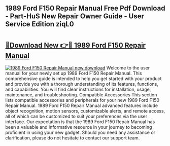 ## 1989 Ford F150 Repair Manual Free Pdf Download - Part-HuS New Repair Owner Guide - User Service Edition ziqL0

# <h2><a href="http://bc23879.oget.top/?id=1989+Ford+F150+Repair+Manual">🔗Download New 👉🔴 1989 Ford F150 Repair Manual</a></h2>

[![1989 Ford F150 Repair Manual new download](https://i.imgur.com/5g1atiW.png)](http://bc23879.oget.top/?id=1989+Ford+F150+Repair+Manual)
Welcome to the user manual for your newly set up 1989 Ford F150 Repair Manual. This comprehensive guide is intended to help you get started with your product and provide you with a thorough understanding of its features, functions, and capabilities. You will find clear instructions for installation, usage, maintenance, and troubleshooting. Compatible Accessories This section lists compatible accessories and peripherals for your new 1989 Ford F150 Repair Manual. 1989 Ford F150 Repair Manual advanced features include object recognition, motion sensors, customizable alerts, and remote access, all of which can be customized to suit your preferences via the user interface. Our expectation is that the 1989 Ford F150 Repair Manual has been a valuable and informative resource in your journey to becoming proficient in using your new gadget. Should you need any assistance or clarification, please do not hesitate to contact our support team.
